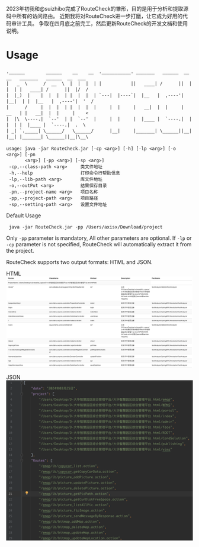2023年初我和@suizhibo完成了RouteCheck的雏形，目的是用于分析和提取源码中所有的访问路由。
近期我将对RouteCheck进一步打磨，让它成为好用的代码审计工具。
争取在四月底之前完工，然后更新RouteCheck的开发文档和使用说明。

# Usage

```text
.______        ______    __    __  .___________. _______   ______  __    __   _______   ______  __  ___ 
|   _  \      /  __  \  |  |  |  | |           ||   ____| /      ||  |  |  | |   ____| /      ||  |/  / 
|  |_)  |    |  |  |  | |  |  |  | `---|  |----`|  |__   |  ,----'|  |__|  | |  |__   |  ,----'|  '  /  
|      /     |  |  |  | |  |  |  |     |  |     |   __|  |  |     |   __   | |   __|  |  |     |    <   
|  |\  \----.|  `--'  | |  `--'  |     |  |     |  |____ |  `----.|  |  |  | |  |____ |  `----.|  .  \  
| _| `._____| \______/   \______/      |__|     |_______| \______||__|  |__| |_______| \______||__|\__\ 
                                                                                                        
usage: java -jar RouteCheck.jar [-cp <arg>] [-h] [-lp <arg>] [-o <arg>] [-pn
       <arg>] [-pp <arg>] [-sp <arg>]
 -cp,--class-path <arg>     类文件地址
 -h,--help                  打印命令行帮助信息
 -lp,--lib-path <arg>       库文件地址
 -o,--outPut <arg>          结果保存目录
 -pn,--project-name <arg>   项目名称
 -pp,--project-path <arg>   项目路径
 -sp,--setting-path <arg>   设置文件地址
```
Default Usage
```text
 java -jar RouteCheck.jar -pp /Users/axisx/Download/project
```
Only `-pp` parameter is mandatory, All other parameters are optional. If `-lp` or `-cp` parameter is not specified, RouteCheck will automatically extract it from the project.


RouteCheck supports two output formats: HTML and JSON.

HTML
![html示例图片](./img/img.png)

JSON
![json示例图片](./img/json.png)

